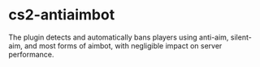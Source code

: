 # cs2-antiaimbot
The plugin detects and automatically bans players using anti-aim, silent-aim, and most forms of aimbot, with negligible impact on server performance.
